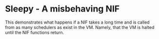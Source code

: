 Sleepy - A misbehaving NIF
==========================

This demonstrates what happens if a NIF takes a long time and is called from
as many schedulers as exist in the VM. Namely, that the VM is halted until the
NIF functions return.
